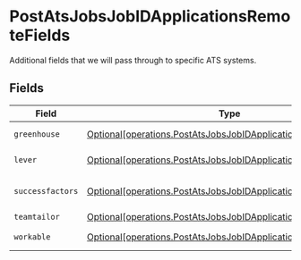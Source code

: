 # PostAtsJobsJobIDApplicationsRemoteFields

Additional fields that we will pass through to specific ATS systems.


## Fields

| Field                                                                                                                                    | Type                                                                                                                                     | Required                                                                                                                                 | Description                                                                                                                              |
| ---------------------------------------------------------------------------------------------------------------------------------------- | ---------------------------------------------------------------------------------------------------------------------------------------- | ---------------------------------------------------------------------------------------------------------------------------------------- | ---------------------------------------------------------------------------------------------------------------------------------------- |
| `greenhouse`                                                                                                                             | [Optional[operations.PostAtsJobsJobIDApplicationsGreenhouse]](../../models/operations/postatsjobsjobidapplicationsgreenhouse.md)         | :heavy_minus_sign:                                                                                                                       | Fields specific to Greenhouse.                                                                                                           |
| `lever`                                                                                                                                  | [Optional[operations.PostAtsJobsJobIDApplicationsLever]](../../models/operations/postatsjobsjobidapplicationslever.md)                   | :heavy_minus_sign:                                                                                                                       | Fields specific to Lever.                                                                                                                |
| `successfactors`                                                                                                                         | [Optional[operations.PostAtsJobsJobIDApplicationsSuccessfactors]](../../models/operations/postatsjobsjobidapplicationssuccessfactors.md) | :heavy_minus_sign:                                                                                                                       | Fields specific to SAP SuccessFactors.                                                                                                   |
| `teamtailor`                                                                                                                             | [Optional[operations.PostAtsJobsJobIDApplicationsTeamtailor]](../../models/operations/postatsjobsjobidapplicationsteamtailor.md)         | :heavy_minus_sign:                                                                                                                       | N/A                                                                                                                                      |
| `workable`                                                                                                                               | [Optional[operations.PostAtsJobsJobIDApplicationsWorkable]](../../models/operations/postatsjobsjobidapplicationsworkable.md)             | :heavy_minus_sign:                                                                                                                       | Fields specific to Workable.                                                                                                             |
